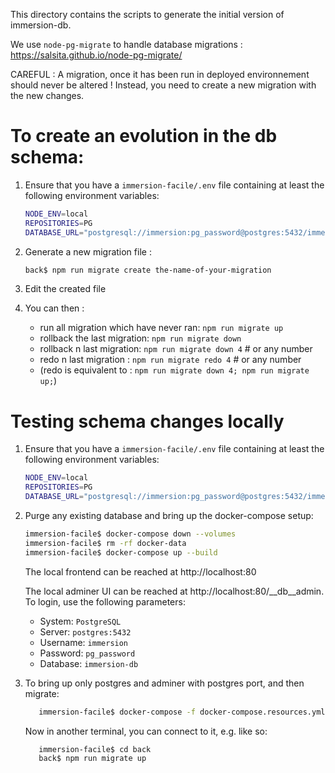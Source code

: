 This directory contains the scripts to generate the initial version of immersion-db.

We use `node-pg-migrate` to handle database migrations : https://salsita.github.io/node-pg-migrate/

CAREFUL : A migration, once it has been run in deployed environnement should never be altered !
Instead, you need to create a new migration with the new changes.

# To create an evolution in the db schema:

1. Ensure that you have a `immersion-facile/.env` file containing at least the following environment variables:

   ```sh
   NODE_ENV=local
   REPOSITORIES=PG
   DATABASE_URL="postgresql://immersion:pg_password@postgres:5432/immersion-db"
   ```

2. Generate a new migration file :

   ```sh
   back$ npm run migrate create the-name-of-your-migration
   ```

3. Edit the created file

4. You can then :
   - run all migration which have never ran: `npm run migrate up`
   - rollback the last migration: `npm run migrate down`
   - rollback n last migration: `npm run migrate down 4` # or any number
   - redo n last migration : `npm run migrate redo 4` # or any number
   - (redo is equivalent to : `npm run migrate down 4; npm run migrate up;`)

# Testing schema changes locally

1. Ensure that you have a `immersion-facile/.env` file containing at least the following environment variables:

   ```sh
   NODE_ENV=local
   REPOSITORIES=PG
   DATABASE_URL="postgresql://immersion:pg_password@postgres:5432/immersion-db"
   ```

2. Purge any existing database and bring up the docker-compose setup:

   ```sh
   immersion-facile$ docker-compose down --volumes
   immersion-facile$ rm -rf docker-data
   immersion-facile$ docker-compose up --build
   ```

   The local frontend can be reached at http://localhost:80
   <!-- prettier-ignore -->
   The local adminer UI can be reached at http://localhost:80/__db__admin. To login, use the following parameters:

   - System: `PostgreSQL`
   - Server: `postgres:5432`
   - Username: `immersion`
   - Password: `pg_password`
   - Database: `immersion-db`

3. To bring up only postgres and adminer with postgres port, and then migrate:

   ```sh
      immersion-facile$ docker-compose -f docker-compose.resources.yml up --build
   ```

   Now in another terminal, you can connect to it, e.g. like so:

   ```sh
      immersion-facile$ cd back
      back$ npm run migrate up
   ```
